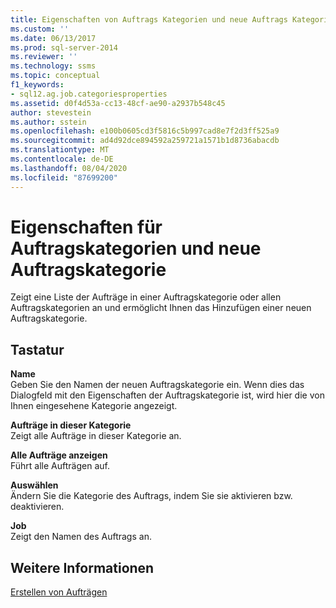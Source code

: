```yaml
---
title: Eigenschaften von Auftrags Kategorien und neue Auftrags Kategorie | Microsoft-Dokumentation
ms.custom: ''
ms.date: 06/13/2017
ms.prod: sql-server-2014
ms.reviewer: ''
ms.technology: ssms
ms.topic: conceptual
f1_keywords:
- sql12.ag.job.categoriesproperties
ms.assetid: d0f4d53a-cc13-48cf-ae90-a2937b548c45
author: stevestein
ms.author: sstein
ms.openlocfilehash: e100b0605cd3f5816c5b997cad8e7f2d3ff525a9
ms.sourcegitcommit: ad4d92dce894592a259721a1571b1d8736abacdb
ms.translationtype: MT
ms.contentlocale: de-DE
ms.lasthandoff: 08/04/2020
ms.locfileid: "87699200"
---
```

# <a name="job-categories-properties-and-new-job-category"></a>Eigenschaften für Auftragskategorien und neue Auftragskategorie
  Zeigt eine Liste der Aufträge in einer Auftragskategorie oder allen Auftragskategorien an und ermöglicht Ihnen das Hinzufügen einer neuen Auftragskategorie.  
  
## <a name="options"></a>Tastatur  
 **Name**  
 Geben Sie den Namen der neuen Auftragskategorie ein. Wenn dies das Dialogfeld mit den Eigenschaften der Auftragskategorie ist, wird hier die von Ihnen eingesehene Kategorie angezeigt.  
  
 **Aufträge in dieser Kategorie**  
 Zeigt alle Aufträge in dieser Kategorie an.  
  
 **Alle Aufträge anzeigen**  
 Führt alle Aufträgen auf.  
  
 **Auswählen**  
 Ändern Sie die Kategorie des Auftrags, indem Sie sie aktivieren bzw. deaktivieren.  
  
 **Job**  
 Zeigt den Namen des Auftrags an.  
  
## <a name="see-also"></a>Weitere Informationen  
 [Erstellen von Aufträgen](create-jobs.md)  
  
  
